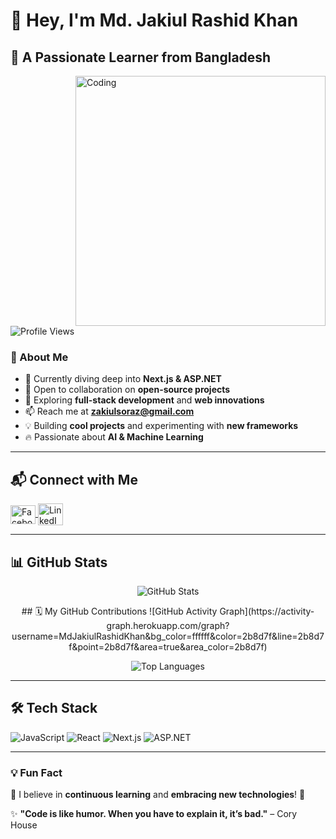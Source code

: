# 👋 Hey, I'm Md. Jakiul Rashid Khan

## 🚀 A Passionate Learner from Bangladesh

<img align="right" alt="Coding" width="400" src="https://images.chesscomfiles.com/uploads/v1/images_users/tiny_mce/Welsh-Corgi/phpGP6bAI.gif">

![Profile Views](https://komarev.com/ghpvc/?username=MdJakiulRashidKhan&label=Profile%20views&color=brightgreen&style=flat)

### 🌟 About Me
- 🌱 Currently diving deep into **Next.js & ASP.NET**
- 🤝 Open to collaboration on **open-source projects**
- 🎯 Exploring **full-stack development** and **web innovations**
- 📫 Reach me at **zakiulsoraz@gmail.com**
- 💡 Building **cool projects** and experimenting with **new frameworks**
- 🔥 Passionate about **AI & Machine Learning**

---

## 📬 Connect with Me
<p>
<a href="https://fb.com/zakiul.soraz.2/" target="blank">
  <img align="center" src="https://raw.githubusercontent.com/rahuldkjain/github-profile-readme-generator/master/src/images/icons/Social/facebook.svg" alt="Facebook" height="30" width="40" />
</a>
<a href="https://www.linkedin.com/in/md-jakiul-rashid-khan-899562147/" target="blank">
  <img align="center" src="https://freepngimg.com/thumb/categories/1371.png" alt="LinkedIn" height="35" width="40" />
</a>
</p>

---

## 📊 GitHub Stats
<p align="center">
  <img src="https://github-readme-stats.vercel.app/api?username=MdJakiulRashidKhan&show_icons=true&theme=tokyonight" alt="GitHub Stats"/>
</p>
<p align="center">
## 🗓️ My GitHub Contributions
![GitHub Activity Graph](https://activity-graph.herokuapp.com/graph?username=MdJakiulRashidKhan&bg_color=ffffff&color=2b8d7f&line=2b8d7f&point=2b8d7f&area=true&area_color=2b8d7f)

</p>
<p align="center">
  <img src="https://github-readme-stats.vercel.app/api/top-langs/?username=MdJakiulRashidKhan&layout=compact&theme=tokyonight" alt="Top Languages"/>
</p>

---

## 🛠️ Tech Stack
<p>
  <img src="https://img.shields.io/badge/JavaScript-F7DF1E?style=for-the-badge&logo=javascript&logoColor=black" alt="JavaScript"/>
  <img src="https://img.shields.io/badge/React-61DAFB?style=for-the-badge&logo=react&logoColor=black" alt="React"/>
  <img src="https://img.shields.io/badge/Next.js-000000?style=for-the-badge&logo=next.js&logoColor=white" alt="Next.js"/>
  <img src="https://img.shields.io/badge/ASP.NET-512BD4?style=for-the-badge&logo=dotnet&logoColor=white" alt="ASP.NET"/>
</p>

---

### 💡 Fun Fact
🔹 I believe in **continuous learning** and **embracing new technologies**! 🚀

✨ **"Code is like humor. When you have to explain it, it’s bad."** – Cory House
